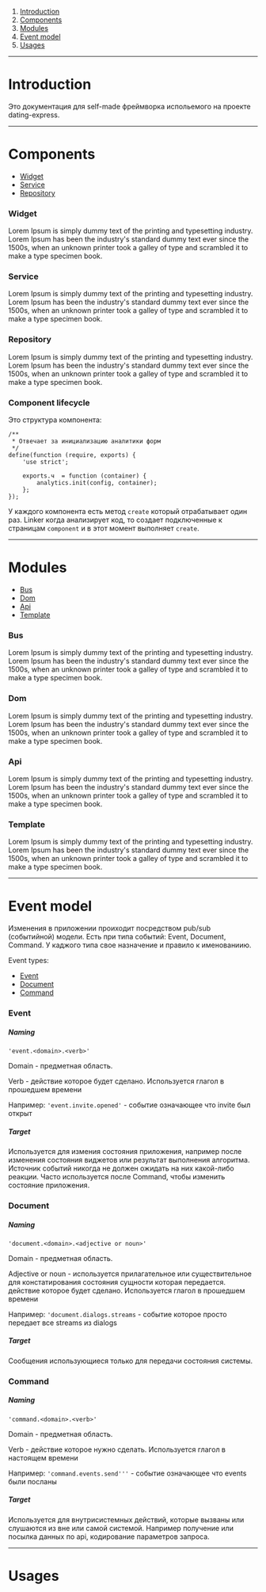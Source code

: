  1. [Introduction](#intro)
 1. [Components](#components)
 1. [Modules](#modules)
 1. [Event model](#events)
 1. [Usages](#usages)

----------
# <a name="intro"></a> Introduction

Это документация для self-made фреймворка испольемого на проекте dating-express.
 
----------
# <a name="components"></a> Components

 - [Widget](#widget)
 - [Service](#service)
 - [Repository](#repository)
 
 ### <a name="widget"></a> Widget
 Lorem Ipsum is simply dummy text of the printing and typesetting industry. Lorem Ipsum has been the industry's standard dummy text ever since the 1500s, when an unknown printer took a galley of type and scrambled it to make a type specimen book. 
 
 ### <a name="service"></a> Service
  Lorem Ipsum is simply dummy text of the printing and typesetting industry. Lorem Ipsum has been the industry's standard dummy text ever since the 1500s, when an unknown printer took a galley of type and scrambled it to make a type specimen book.
  
 ### <a name="repository"></a> Repository
  Lorem Ipsum is simply dummy text of the printing and typesetting industry. Lorem Ipsum has been the industry's standard dummy text ever since the 1500s, when an unknown printer took a galley of type and scrambled it to make a type specimen book.

 ### <a name="repository"></a> Component lifecycle
 Это структура компонента:
 
```
/**
 * Отвечает за инициализацию аналитики форм
 */
define(function (require, exports) {
    'use strict';

    exports.ч  = function (container) {
        analytics.init(config, container);
    };
});

```
У каждого компонента есть метод `create` который отрабатывает один раз. Linker когда анализирует код, то создает подключенные к страницам `component` и в этот момент выполняет `create`.

----------
# <a name="modules"></a> Modules

 - [Bus](#bus)
 - [Dom](#dom)
 - [Api](#api)
 - [Template](#template)

 ### <a name="bus"></a> Bus
 Lorem Ipsum is simply dummy text of the printing and typesetting industry. Lorem Ipsum has been the industry's standard dummy text ever since the 1500s, when an unknown printer took a galley of type and scrambled it to make a type specimen book. 

 ### <a name="dom"></a> Dom
  Lorem Ipsum is simply dummy text of the printing and typesetting industry. Lorem Ipsum has been the industry's standard dummy text ever since the 1500s, when an unknown printer took a galley of type and scrambled it to make a type specimen book.
  
 ### <a name="api"></a> Api
  Lorem Ipsum is simply dummy text of the printing and typesetting industry. Lorem Ipsum has been the industry's standard dummy text ever since the 1500s, when an unknown printer took a galley of type and scrambled it to make a type specimen book.
  
 ### <a name="template"></a> Template
  Lorem Ipsum is simply dummy text of the printing and typesetting industry. Lorem Ipsum has been the industry's standard dummy text ever since the 1500s, when an unknown printer took a galley of type and scrambled it to make a type specimen book.

----------
# <a name="events"></a> Event model

Изменения в приложении проиходит посредством pub/sub (событийной) модели. Есть при типа событий: Event, Document, Command. У каджого типа свое назначение и правило к именованиию.

Event types:

 - [Event](#event)
 - [Document](#document)
 - [Command](#Command)
 
 ### <a name="event"></a> Event
 ##### Naming
 ``'event.<domain>.<verb>'``
 
 Domain - предметная область.
 
 Verb - действие которое будет сделано. Используется глагол в прошедшем времени
 
 Например:
  ``'event.invite.opened'`` - событие означающее что invite был открыт

 
 ##### Target

Используется для измения состояния приложения, например после изменения состояния виджетов или результат выполнения алгоритма. Источник событий никогда не должен ожидать на них какой-либо реакции.
Часто используется после Command, чтобы изменить состояние приложения.

  
 ### <a name="document"></a> Document
 ##### Naming
  ``'document.<domain>.<adjective or noun>'``
  
  Domain - предметная область.
  
  Adjective or noun - используется прилагательное или существительное для констатирования состояния сущности которая передается. действие которое будет сделано. Используется глагол в прошедшем времени
  
  Например:
   ``'document.dialogs.streams`` - событие которое просто передает все streams из dialogs
 
  
  ##### Target
 
Сообщения использующиеся только для передачи состояния системы. 
 
 ### <a name="command"></a> Command
 ##### Naming
 ``'command.<domain>.<verb>'``
 
 Domain - предметная область.
 
 Verb - действие которое нужно сделать. Используется глагол в настоящем времени
 
 Например:
  ``'command.events.send'''`` - событие означающее что events были посланы

 
 ##### Target

Используется для внутрисистемных действий, которые вызваны или слушаются из вне или самой системой. Например получение или посылка данных по api, кодирование параметров запроса.


----------
# <a name="usages"></a> Usages

